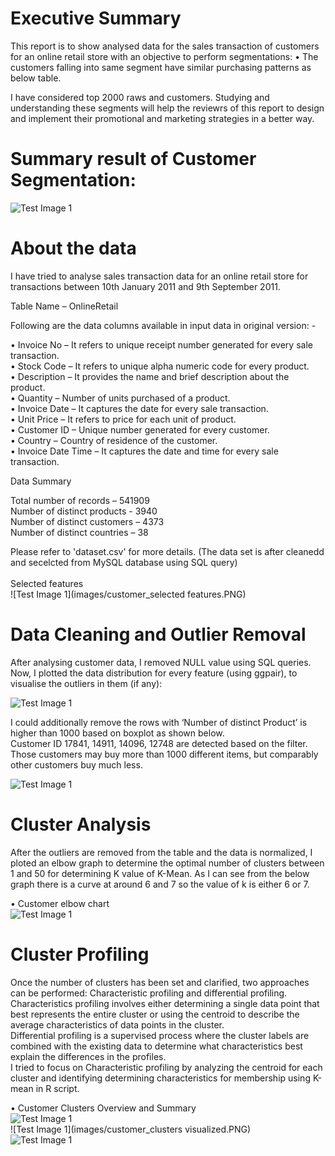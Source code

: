 # Executive Summary

This report is to show analysed data for the sales transaction of customers for an online retail store with an objective to perform segmentations:
•	The customers falling into same segment have similar purchasing patterns as below table.

I have considered top 2000 raws and customers. Studying and understanding these segments will help the reviewrs of this report to design and implement their promotional and marketing strategies in a better way. 

# Summary result of Customer Segmentation:

![Test Image 1](images/table1.PNG)

# About the data
I have tried to analyse sales transaction data for an online retail store for transactions between 10th January 2011 and 9th September 2011. 

Table Name – OnlineRetail

Following are the data columns available in input data in original version: -<br />

•	Invoice No – It refers to unique receipt number generated for every sale transaction.<br />
•	Stock Code – It refers to unique alpha numeric code for every product.<br />
•	Description – It provides the name and brief description about the product.<br />
•	Quantity – Number of units purchased of a product.<br />
•	Invoice Date – It captures the date for every sale transaction.<br />
•	Unit Price – It refers to price for each unit of product.<br />
•	Customer ID – Unique number generated for every customer.<br />
•	Country – Country of residence of the customer.<br />
•	Invoice Date Time – It captures the date and time for every sale transaction.<br />

Data Summary

Total number of records – 541909<br />
Number of distinct products - 3940<br />
Number of distinct customers – 4373<br />
Number of distinct countries – 38<br />

Please refer to 'dataset.csv' for more details. (The data set is after cleanedd and secelcted from MySQL database using SQL query)<br /><br />
Selected features<br />
![Test Image 1](images/customer_selected features.PNG)

# Data Cleaning and Outlier Removal

After analysing customer data, I removed NULL value using SQL queries.<br />
Now, I plotted the data distribution for every feature (using ggpair), to visualise the outliers in them (if any):<br />

![Test Image 1](images/outlier_remove.PNG)

I could additionally remove the rows with ‘Number of distinct Product’ is higher than 1000 based on boxplot as shown below. <br />
Customer ID 17841, 14911, 14096, 12748 are detected based on the filter. Those customers may buy more than 1000 different items, but comparably other customers buy much less.<br />

![Test Image 1](images/outlier_remove2.PNG)

# Cluster Analysis
After the outliers are removed from the table and the data is normalized, I ploted an elbow graph to determine the optimal number of clusters between 1 and 50 for determining K value of K-Mean. As I can see from the below graph there is a curve at around 6 and 7 so the value of k is either 6 or 7.<br />

•	Customer elbow chart<br />
![Test Image 1](images/elbow_chart.PNG)

# Cluster Profiling
Once the number of clusters has been set and clarified, two approaches can be performed: Characteristic profiling and differential profiling. <br />
Characteristics profiling involves either determining a single data point that best represents the entire cluster or using the centroid to describe the average characteristics of data points in the cluster. <br />
Differential profiling is a supervised process where the cluster labels are combined with the existing data to determine what characteristics best explain the differences in the profiles. <br />
I tried to focus on Characteristic profiling by analyzing the centroid for each cluster and identifying determining characteristics for membership using K-mean in R script.<br />

•	Customer Clusters Overview and Summary<br />
![Test Image 1](images/customer_overview.PNG)<br />
![Test Image 1](images/customer_clusters visualized.PNG)<br />
![Test Image 1](images/table2.PNG)



